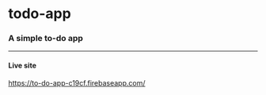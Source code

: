# todo-app

### A simple to-do app

___

#### Live site 
<https://to-do-app-c19cf.firebaseapp.com/>

